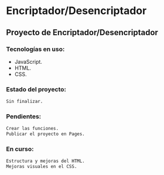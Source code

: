 # Encriptador/Desencriptador
## Proyecto de Encriptador/Desencriptador

### Tecnologías en uso:

- JavaScript.
- HTML.
- CSS.

### Estado del proyecto:

```sh
Sin finalizar.
```

### Pendientes:

```sh
Crear las funciones.
Publicar el proyecto en Pages.
```
### En curso:

```sh
Estructura y mejoras del HTML.
Mejoras visuales en el CSS.
```
